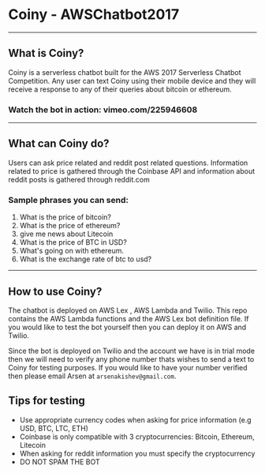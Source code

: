 # Coiny - AWSChatbot2017
___

##  What is Coiny?
Coiny is a serverless chatbot built for the AWS 2017 Serverless Chatbot Competition. Any user can text Coiny using their mobile device and they will receive a response to any of their queries about bitcoin or ethereum.

### Watch the bot in action: vimeo.com/225946608
___
## What can Coiny do?
Users can ask price related and reddit post related questions. Information related to price is gathered through the Coinbase API and information about reddit posts is gathered through reddit.com
### Sample phrases you can send:
1. What is the price of bitcoin?
2. What is the price of ethereum?
3. give me news about Litecoin
3. What is the price of BTC in USD?
4. What's going on with ethereum.
5. What is the exchange rate of btc to usd?
___
## How to use Coiny?
The chatbot is deployed on AWS Lex , AWS Lambda and Twilio. This repo contains the AWS Lambda functions and the AWS Lex bot definition file. If you would like to test the bot yourself then you can deploy it on AWS and Twilio.

Since the bot is deployed on Twilio and the account we have is in trial mode then we will need to verify any phone number thats wishes to send a text to Coiny for testing purposes. If you would like to have your number verified then please email Arsen at `arsenakishev@gmail.com`.

## Tips for testing

- Use appropriate currency codes when asking for price information (e.g USD, BTC, LTC, ETH)
- Coinbase is only compatible with 3 cryptocurrencies: Bitcoin, Ethereum, Litecoin
- When asking for reddit information you must specify the cryptocurrency
- DO NOT SPAM THE BOT
